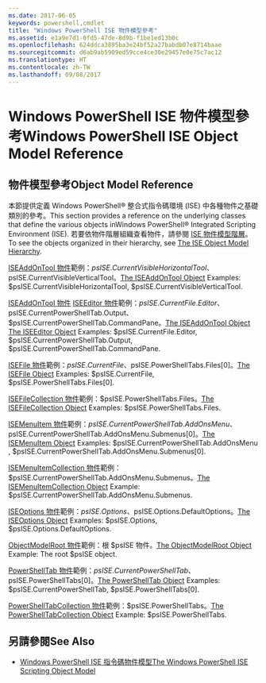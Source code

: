 ```yaml
---
ms.date: 2017-06-05
keywords: powershell,cmdlet
title: "Windows PowerShell ISE 物件模型參考"
ms.assetid: e1a9e7d1-0fd5-47de-8d9b-f1be1ed13b0c
ms.openlocfilehash: 624ddca3895ba3e24bf52a27babdb07e8714baae
ms.sourcegitcommit: d6ab9ab5909ed59cce4ce30e29457e0e75c7ac12
ms.translationtype: HT
ms.contentlocale: zh-TW
ms.lasthandoff: 09/08/2017
---
```

# <a name="windows-powershell-ise-object-model-reference"></a><span data-ttu-id="35be7-103">Windows PowerShell ISE 物件模型參考</span><span class="sxs-lookup"><span data-stu-id="35be7-103">Windows PowerShell ISE Object Model Reference</span></span>
  
## <a name="object-model-reference"></a><span data-ttu-id="35be7-104">物件模型參考</span><span class="sxs-lookup"><span data-stu-id="35be7-104">Object Model Reference</span></span>
 <span data-ttu-id="35be7-105">本節提供定義 Windows PowerShell® 整合式指令碼環境 (ISE) 中各種物件之基礎類別的參考。</span><span class="sxs-lookup"><span data-stu-id="35be7-105">This section provides a reference on the underlying classes that define the various objects inWindows PowerShell® Integrated Scripting Environment (ISE).</span></span> <span data-ttu-id="35be7-106">若要依物件階層組織查看物件，請參閱 [ISE 物件模型階層](The-ISE-Object-Model-Hierarchy.md)。</span><span class="sxs-lookup"><span data-stu-id="35be7-106">To see the objects organized in their hierarchy, see [The ISE Object Model Hierarchy](The-ISE-Object-Model-Hierarchy.md).</span></span>

 <span data-ttu-id="35be7-107">[ISEAddOnTool 物件](The-ISEAddOnTool-Object.md)範例：$psISE.CurrentVisibleHorizontalTool、$psISE.CurrentVisibleVerticalTool。</span><span class="sxs-lookup"><span data-stu-id="35be7-107">[The ISEAddOnTool Object](The-ISEAddOnTool-Object.md) Examples: $psISE.CurrentVisibleHorizontalTool, $psISE.CurrentVisibleVerticalTool.</span></span>

 <span data-ttu-id="35be7-108">[ISEAddOnTool 物件](The-ISEAddOnTool-Object.md) [ISEEditor 物件](The-ISEEditor-Object.md)範例：$psISE.CurrentFile.Editor、$psISE.CurrentPowerShellTab.Output、$psISE.CurrentPowerShellTab.CommandPane。</span><span class="sxs-lookup"><span data-stu-id="35be7-108">[The ISEAddOnTool Object](The-ISEAddOnTool-Object.md) [The ISEEditor Object](The-ISEEditor-Object.md) Examples: $psISE.CurrentFile.Editor, $psISE.CurrentPowerShellTab.Output, $psISE.CurrentPowerShellTab.CommandPane.</span></span>

 <span data-ttu-id="35be7-109">[ISEFile 物件](The-ISEFile-Object.md)範例：$psISE.CurrentFile、$psISE.PowerShellTabs.Files\[0\]。</span><span class="sxs-lookup"><span data-stu-id="35be7-109">[The ISEFile Object](The-ISEFile-Object.md) Examples: $psISE.CurrentFile, $psISE.PowerShellTabs.Files\[0\].</span></span>

 <span data-ttu-id="35be7-110">[ISEFileCollection 物件](The-ISEFileCollection-Object.md)範例：$psISE.PowerShellTabs.Files。</span><span class="sxs-lookup"><span data-stu-id="35be7-110">[The ISEFileCollection Object](The-ISEFileCollection-Object.md) Examples: $psISE.PowerShellTabs.Files.</span></span>

 <span data-ttu-id="35be7-111">[ISEMenuItem 物件](The-ISEMenuItem-Object.md)範例：$psISE.CurrentPowerShellTab.AddOnsMenu、$psISE.CurrentPowerShellTab.AddOnsMenu.Submenus\[0\]。</span><span class="sxs-lookup"><span data-stu-id="35be7-111">[The ISEMenuItem Object](The-ISEMenuItem-Object.md) Examples: $psISE.CurrentPowerShellTab.AddOnsMenu , $psISE.CurrentPowerShellTab.AddOnsMenu.Submenus\[0\].</span></span>

 <span data-ttu-id="35be7-112">[ISEMenuItemCollection 物件](The-ISEMenuItemCollection-Object.md)範例：$psISE.CurrentPowerShellTab.AddOnsMenu.Submenus。</span><span class="sxs-lookup"><span data-stu-id="35be7-112">[The ISEMenuItemCollection Object](The-ISEMenuItemCollection-Object.md) Example: $psISE.CurrentPowerShellTab.AddOnsMenu.Submenus.</span></span>

 <span data-ttu-id="35be7-113">[ISEOptions 物件](The-ISEOptions-Object.md)範例：$psISE.Options、$psISE.Options.DefaultOptions。</span><span class="sxs-lookup"><span data-stu-id="35be7-113">[The ISEOptions Object](The-ISEOptions-Object.md) Examples: $psISE.Options, $psISE.Options.DefaultOptions.</span></span>

 <span data-ttu-id="35be7-114">[ObjectModelRoot 物件](The-ObjectModelRoot-Object.md)範例：根 $psISE 物件。</span><span class="sxs-lookup"><span data-stu-id="35be7-114">[The ObjectModelRoot Object](The-ObjectModelRoot-Object.md) Example: The root $psISE object.</span></span>

 <span data-ttu-id="35be7-115">[PowerShellTab 物件](The-PowerShellTab-Object.md)範例：$psISE.CurrentPowerShellTab、$psISE.PowerShellTabs\[0\]。</span><span class="sxs-lookup"><span data-stu-id="35be7-115">[The PowerShellTab Object](The-PowerShellTab-Object.md) Examples: $psISE.CurrentPowerShellTab, $psISE.PowerShellTabs\[0\].</span></span>

 <span data-ttu-id="35be7-116">[PowerShellTabCollection 物件](The-PowerShellTabCollection-Object.md)範例：$psISE.PowerShellTabs。</span><span class="sxs-lookup"><span data-stu-id="35be7-116">[The PowerShellTabCollection Object](The-PowerShellTabCollection-Object.md) Example: $psISE.PowerShellTabs.</span></span>

## <a name="see-also"></a><span data-ttu-id="35be7-117">另請參閱</span><span class="sxs-lookup"><span data-stu-id="35be7-117">See Also</span></span>
- [<span data-ttu-id="35be7-118">Windows PowerShell ISE 指令碼物件模型</span><span class="sxs-lookup"><span data-stu-id="35be7-118">The Windows PowerShell ISE Scripting Object Model</span></span>](The-Windows-PowerShell-ISE-Scripting-Object-Model.md)
